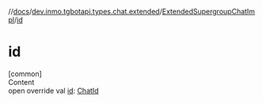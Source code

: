 //[docs](../../../index.md)/[dev.inmo.tgbotapi.types.chat.extended](../index.md)/[ExtendedSupergroupChatImpl](index.md)/[id](id.md)



# id  
[common]  
Content  
open override val [id](id.md): [ChatId](../../dev.inmo.tgbotapi.types/-chat-id/index.md)  



